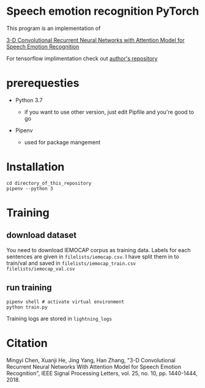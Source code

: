 # Speech emotion recognition  PyTorch
This program is an implementation of 

[3-D Convolutional Recurrent Neural Networks with Attention Model for Speech Emotion Recognition](https://ieeexplore.ieee.org/document/8421023)

For tensorflow implimentation check out [author's repository](https://github.com/xuanjihe/speech-emotion-recognition)

# prerequesties

- Python 3.7 
  - if you want to use other version, just edit Pipfile and you're good to go
  
- Pipenv 
  - used for package mangement

# Installation
```
cd directory_of_this_repository
pipenv --python 3
```

# Training
## download dataset
You need to download IEMOCAP corpus as training data.
Labels for each sentences are given in `filelists/iemocap.csv`. I have split them in to train/val and saved in `filelists/iemocap_train.csv` `filelists/iemocap_val.csv`

## run training
```
pipenv shell # activate virtual environment
python train.py
```
Training logs are stored in `lightning_logs`
# Citation
Mingyi Chen, Xuanji He, Jing Yang, Han Zhang, "3-D Convolutional Recurrent Neural Networks With Attention Model for Speech Emotion Recognition", IEEE Signal Processing Letters, vol. 25, no. 10, pp. 1440-1444, 2018.
